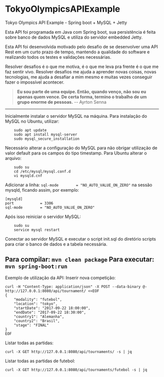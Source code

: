 # TokyoOlympicsAPIExample
Tokyo Olympics API Example - Spring boot + MySQL + Jetty

Esta API foi programada em Java com Spring boot, sua persistência é feita sobre banco de dados MySQL e utiliza do servidor embedded Jetty.

Esta API foi desenvolvida motivado pelo desafio de se desenvolver uma API Rest em um curto prazo de tempo, mantendo a qualidade do software e realizando todos os testes e validações necessárias.

Resolver desafios é o que me motiva, é o que me leva pra frente é o que me faz sentir vivo. Resolver desafios me ajuda a aprender novas coisas, novas tecnologias, me ajuda a desafiar a mim mesmo e muitas vezes conseguir fazer o impossível acontecer.

> **Eu sou parte de uma equipe. Então, quando venço, não sou eu apenas quem vence. De certa forma, termino o trabalho de um grupo enorme de pessoas.**
> -- Ayrton Senna

--------------

Inicialmente instalar o servidor MySQL na máquina.
Para instalação do MySQL no Ubuntu, utilizar:
```
    sudo apt update
    sudo apt install mysql-server
    sudo mysql_secure_installation
```

Necessário alterar a configuração do MySQL para não obrigar utilização de valor default para os campos do tipo timestamp.
Para Ubuntu alterar o arquivo: 
```
    sudo su
    cd /etc/mysql/mysql.conf.d
    vi mysqld.cnf
```
Adicionar a linha:
```sql-mode        = "NO_AUTO_VALUE_ON_ZERO"```
na sessão mysqld, ficando assim, por exemplo:
```
[mysqld]
port            = 3306
sql-mode        = "NO_AUTO_VALUE_ON_ZERO"
```

Após isso reiniciar o servidor MySQL:
```
    sudo su
    service mysql restart
```

Conectar ao servidor MySQL e executar o script init.sql do diretório scripts para criar o banco de dados e a tabela necessária.

Para compilar: ```mvn clean package```
Para executar: ```mvn spring-boot:run```
------------------
Exemplo de utilização da API:
Inserir nova competição:
```
curl -H "Content-Type: application/json" -X POST --data-binary @- http://127.0.0.1:8080/api/tournament/ <<EOF
{
    "modality": "futebol",
    "location": "tokyo",
    "startDate": "2017-09-22 18:00:00",
    "endDate": "2017-09-22 18:30:00",
    "country1": "Alemanha",
    "country2": "Brasil",
    "stage": "FINAL"
}
EOF
```

Listar todas as partidas:
```
curl -X GET http://127.0.0.1:8080/api/tournaments/ -s | jq
```

Listar todas as partidas de futebol:
```
curl -X GET http://127.0.0.1:8080/api/tournaments/futebol -s | jq
```
